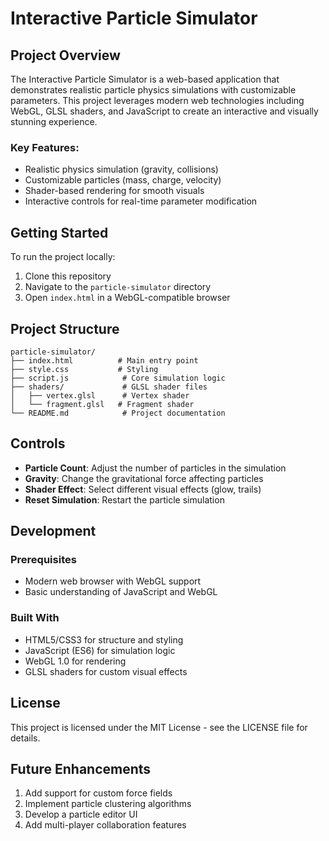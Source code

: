 # Interactive Particle Simulator

## Project Overview

The Interactive Particle Simulator is a web-based application that demonstrates realistic particle physics simulations with customizable parameters. This project leverages modern web technologies including WebGL, GLSL shaders, and JavaScript to create an interactive and visually stunning experience.

### Key Features:
- Realistic physics simulation (gravity, collisions)
- Customizable particles (mass, charge, velocity)
- Shader-based rendering for smooth visuals
- Interactive controls for real-time parameter modification

## Getting Started

To run the project locally:

1. Clone this repository
2. Navigate to the `particle-simulator` directory
3. Open `index.html` in a WebGL-compatible browser

## Project Structure

```
particle-simulator/
├── index.html          # Main entry point
├── style.css           # Styling
├── script.js            # Core simulation logic
├── shaders/             # GLSL shader files
│   ├── vertex.glsl      # Vertex shader
│   └── fragment.glsl   # Fragment shader
└── README.md            # Project documentation
```

## Controls

- **Particle Count**: Adjust the number of particles in the simulation
- **Gravity**: Change the gravitational force affecting particles
- **Shader Effect**: Select different visual effects (glow, trails)
- **Reset Simulation**: Restart the particle simulation

## Development

### Prerequisites

- Modern web browser with WebGL support
- Basic understanding of JavaScript and WebGL

### Built With

- HTML5/CSS3 for structure and styling
- JavaScript (ES6) for simulation logic
- WebGL 1.0 for rendering
- GLSL shaders for custom visual effects

## License

This project is licensed under the MIT License - see the LICENSE file for details.

## Future Enhancements

1. Add support for custom force fields
2. Implement particle clustering algorithms
3. Develop a particle editor UI
4. Add multi-player collaboration features
